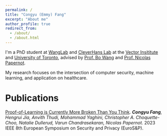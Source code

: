 ```yaml
---
permalink: /
title: "Congyu (Emmy) Fang"
excerpt: "About me"
author_profile: true
redirect_from: 
  - /about/
  - /about.html
---
```


I'm a PhD student at [WangLab](https://wanglab.ai/) and [CleverHans Lab](https://cleverhans-lab.github.io/) at 
the [Vector Insititute](https://vectorinstitute.ai/) and 
[University of Toronto](https://www.utoronto.ca/), advised by [Prof. Bo Wang](https://vectorinstitute.ai/team/bo-wang/) and 
[Prof. Nicolas Papernot](https://www.papernot.fr/). 

My research focuses on the intersection of computer security, machine learning, 
and application on healthcare. 

Publications
======
<a href="https://arxiv.org/abs/2208.03567" target="_blank">Proof-of-Learning is Currently More Broken Than You Think</a>.
              <i><b>Congyu Fang</b>, Hengrui Jia, Anvith Thudi, Mohammad Yaghini, Christopher A. Choquette-Choo, Natalie Dullerud, Varun Chandrasekaran, Nicolas Papernot.</i>
                2023 IEEE 8th European Symposium on Security and Privacy (EuroS&P). 



[comment]: <> (<a href="https://www.nature.com/articles/s41598-019-56719-x" target="_blank">Plasmonics of Diffused Silver Nanoparticles in Silver/Nitride Optical Thin Films</a>.)

[comment]: <> (              <i>Yufeng Ye, Joel Y. Y. Loh, Andrew Flood, **Cong Y. Fang**, Joshua Chang, Ruizhi Zhao, Peter Brodersen & Nazir P. Kherani.</i>)

[comment]: <> (                Sci Rep 9, 20227 &#40;2019&#41;.)

